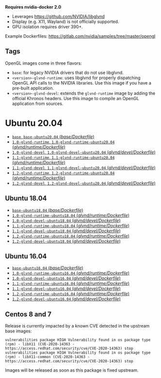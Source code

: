 **Requires nvidia-docker 2.0**

- Leverages https://github.com/NVIDIA/libglvnd
- Display (e.g. X11, Wayland) is not officially supported.
- GPU isolation requires driver 390+.

Example Dockerfiles: https://gitlab.com/nvidia/samples/tree/master/opengl

## Tags

OpenGL images come in three flavors:

* ```base```: for legacy NVIDIA drivers that do not use libglvnd.
* ```<version>-glvnd-runtime```: uses libglvnd for properly dispatching OpenGL API calls to the NVIDIA libraries.
  Use this image if you have a pre-built application.
* ```<version>-glvnd-devel```: extends the `glvnd-runtime` image by adding the official Khronos headers.
  Use this image to compile an OpenGL application from sources.

# Ubuntu 20.04

- [`base`, `base-ubuntu20.04` (*base/Dockerfile*)](https://gitlab.com/container-images/opengl/-/blob/ubuntu20.04/base/Dockerfile)
- [`1.0-glvnd-runtime`, `1.0-glvnd-runtime-ubuntu20.04` (*glvnd/runtime/Dockerfile*)](https://gitlab.com/nvidia/container-images/opengl/-/blob/ubuntu20.04/glvnd/runtime/Dockerfile)
- [`1.0-glvnd-devel`, `1.0-glvnd-devel-ubuntu20.04` (*glvnd/devel/Dockerfile*)](https://gitlab.com/nvidia/container-images/opengl/-/blob/ubuntu20.04/glvnd/devel/Dockerfile)
- [`1.1-glvnd-runtime`, `1.1-glvnd-runtime-ubuntu20.04` (*glvnd/runtime/Dockerfile*)](https://gitlab.com/nvidia/container-images/opengl/-/blob/ubuntu20.04/glvnd/runtime/Dockerfile)
- [`1.1-glvnd-devel`, `1.1-glvnd-devel-ubuntu20.04` (*glvnd/devel/Dockerfile*)](https://gitlab.com/nvidia/container-images/opengl/-/blob/ubuntu20.04/glvnd/devel/Dockerfile)
- [`1.2-glvnd-runtime`, `1.2-glvnd-runtime-ubuntu20.04` (*glvnd/runtime/Dockerfile*)](https://gitlab.com/nvidia/container-images/opengl/-/blob/ubuntu20.04/glvnd/runtime/Dockerfile)
- [`1.2-glvnd-devel`, `1.2-glvnd-devel-ubuntu20.04` (*glvnd/devel/Dockerfile*)](https://gitlab.com/nvidia/container-images/opengl/-/blob/ubuntu20.04/glvnd/devel/Dockerfile)

## Ubuntu 18.04

- [`base-ubuntu18.04` (*base/Dockerfile*)](https://gitlab.com/container-images/opengl/-/blob/ubuntu18.04/base/Dockerfile)
- [`1.0-glvnd-runtime-ubuntu18.04` (*glvnd/runtime/Dockerfile*)](https://gitlab.com/nvidia/container-images/opengl/-/blob/ubuntu18.04/glvnd/runtime/Dockerfile)
- [`1.0-glvnd-devel-ubuntu18.04` (*glvnd/devel/Dockerfile*)](https://gitlab.com/nvidia/container-images/opengl/-/blob/ubuntu18.04/glvnd/devel/Dockerfile)
- [`1.1-glvnd-runtime-ubuntu18.04` (*glvnd/runtime/Dockerfile*)](https://gitlab.com/nvidia/container-images/opengl/-/blob/ubuntu18.04/glvnd/runtime/Dockerfile)
- [`1.1-glvnd-devel-ubuntu18.04` (*glvnd/devel/Dockerfile*)](https://gitlab.com/nvidia/container-images/opengl/-/blob/ubuntu18.04/glvnd/devel/Dockerfile)
- [`1.2-glvnd-runtime-ubuntu18.04` (*glvnd/runtime/Dockerfile*)](https://gitlab.com/nvidia/container-images/opengl/-/blob/ubuntu18.04/glvnd/runtime/Dockerfile)
- [`1.2-glvnd-devel-ubuntu18.04` (*glvnd/devel/Dockerfile*)](https://gitlab.com/nvidia/container-images/opengl/-/blob/ubuntu18.04/glvnd/devel/Dockerfile)

## Ubuntu 16.04

- [`base-ubuntu16.04` (*base/Dockerfile*)](https://gitlab.com/container-images/opengl/-/blob/ubuntu16.04/base/Dockerfile)
- [`1.0-glvnd-runtime-ubuntu16.04` (*glvnd/runtime/Dockerfile*)](https://gitlab.com/nvidia/container-images/opengl/-/blob/ubuntu16.04/glvnd/runtime/Dockerfile)
- [`1.0-glvnd-devel-ubuntu16.04` (*glvnd/devel/Dockerfile*)](https://gitlab.com/nvidia/container-images/opengl/-/blob/ubuntu16.04/glvnd/devel/Dockerfile)
- [`1.1-glvnd-runtime-ubuntu16.04` (*glvnd/runtime/Dockerfile*)](https://gitlab.com/nvidia/container-images/opengl/-/blob/ubuntu16.04/glvnd/runtime/Dockerfile)
- [`1.1-glvnd-devel-ubuntu16.04` (*glvnd/devel/Dockerfile*)](https://gitlab.com/nvidia/container-images/opengl/-/blob/ubuntu16.04/glvnd/devel/Dockerfile)
- [`1.2-glvnd-runtime-ubuntu16.04` (*glvnd/runtime/Dockerfile*)](https://gitlab.com/nvidia/container-images/opengl/-/blob/ubuntu16.04/glvnd/runtime/Dockerfile)
- [`1.2-glvnd-devel-ubuntu16.04` (*glvnd/devel/Dockerfile*)](https://gitlab.com/nvidia/container-images/opengl/-/blob/ubuntu16.04/glvnd/devel/Dockerfile)

## Centos 8 and 7

Release is currently impacted by a known CVE detected in the upstream base images:

```
vulnerabilities package HIGH Vulnerability found in os package type (rpm) - libX11 (CVE-2020-14363 - https://access.redhat.com/security/cve/CVE-2020-14363) stop
vulnerabilities package HIGH Vulnerability found in os package type (rpm) - libX11-common (CVE-2020-14363 - https://access.redhat.com/security/cve/CVE-2020-14363) stop
```

Images will be released as soon as this package is fixed upstream.
